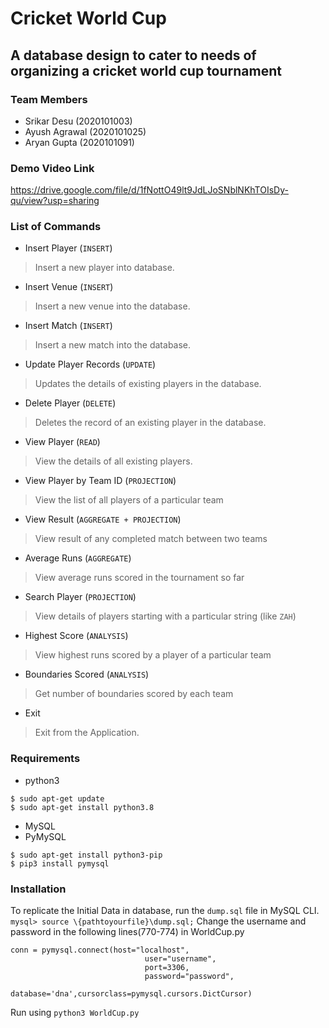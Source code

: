 # Cricket World Cup
## A database design to cater to needs of organizing a cricket world cup tournament

### Team Members
- Srikar Desu (2020101003)
- Ayush Agrawal (2020101025)
- Aryan Gupta (2020101091)

### Demo Video Link
https://drive.google.com/file/d/1fNottO49lt9JdLJoSNblNKhTOIsDy-qu/view?usp=sharing

### List of Commands
- Insert Player (`INSERT`)
> Insert a new player into database.
- Insert Venue (`INSERT`)
> Insert a new venue into the database.
- Insert Match (`INSERT`)
> Insert a new match into the database.
- Update Player Records (`UPDATE`)
> Updates the details of existing players in the database.
- Delete Player (`DELETE`)
> Deletes the record of an existing player in the database.
- View Player (`READ`)
> View the details of all existing players.
- View Player by Team ID (`PROJECTION`)
> View the list of all players of a particular team
- View Result (`AGGREGATE + PROJECTION`)
> View result of any completed match between two teams
- Average Runs (`AGGREGATE`)
> View average runs scored in the tournament so far
- Search Player (`PROJECTION`)
> View details of players starting with a particular string (like `ZAH`)
- Highest Score (`ANALYSIS`)
> View highest runs scored by a player of a particular team
- Boundaries Scored (`ANALYSIS`)
> Get number of boundaries scored by each team
- Exit 
> Exit from the Application.

### Requirements
- python3
```
$ sudo apt-get update
$ sudo apt-get install python3.8
```
- MySQL
- PyMySQL
```
$ sudo apt-get install python3-pip
$ pip3 install pymysql
```
### Installation
To replicate the Initial Data in database, run the `dump.sql` file in MySQL CLI.
`mysql> source \{pathtoyourfile}\dump.sql;`
Change the username and password in the following lines(770-774) in WorldCup.py
```
conn = pymysql.connect(host="localhost",
                              user="username",
                              port=3306,
                              password="password",
                              database='dna',cursorclass=pymysql.cursors.DictCursor)
```
Run using
`python3 WorldCup.py`


            
